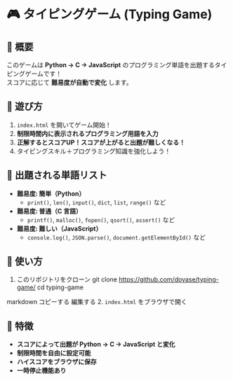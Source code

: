 # 🎮 タイピングゲーム (Typing Game)

## 🔹 概要
このゲームは **Python → C → JavaScript** のプログラミング単語を出題するタイピングゲームです！  
スコアに応じて **難易度が自動で変化** します。

## 🎯 遊び方
1. `index.html` を開いてゲーム開始！
2. **制限時間内に表示されるプログラミング用語を入力**
3. **正解するとスコアUP！スコアが上がると出題が難しくなる！**
4. タイピングスキル＋プログラミング知識を強化しよう！

## 📌 出題される単語リスト
- **難易度: 簡単（Python）**
  - `print()`, `len()`, `input()`, `dict`, `list`, `range()` など
- **難易度: 普通（C 言語）**
  - `printf()`, `malloc()`, `fopen()`, `qsort()`, `assert()` など
- **難易度: 難しい（JavaScript）**
  - `console.log()`, `JSON.parse()`, `document.getElementById()` など

## 🔧 使い方
1. このリポジトリをクローン
git clone https://github.com/doyase/typing-game/ cd typing-game

markdown
コピーする
編集する
2. `index.html` をブラウザで開く

## 🚀 特徴
- **スコアによって出題が Python → C → JavaScript と変化**
- **制限時間を自由に設定可能**
- **ハイスコアをブラウザに保存**
- **一時停止機能あり**
